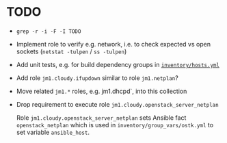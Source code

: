 # TODO

* `grep -r -i -F -I TODO`

* Implement role to verify e.g. network, i.e. to check expected vs open sockets (`netstat -tulpen` / `ss -tulpen`)

* Add unit tests, e.g. for build dependency groups in [`inventory/hosts.yml`](inventory/hosts.yml)

* Add role `jm1.cloudy.ifupdown` similar to role `jm1.netplan`?

* Move related `jm1.*` roles, e.g. jm1.dhcpd`, into this collection

* Drop requirement to execute role `jm1.cloudy.openstack_server_netplan`

  Role `jm1.cloudy.openstack_server_netplan` sets Ansible fact `openstack_netplan`
  which is used in `inventory/group_vars/ostk.yml` to set variable `ansible_host`.

